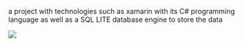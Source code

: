 a project with technologies such as xamarin with its C# programming language as well as a SQL LITE database engine to store the data

<image src="https://raw.githubusercontent.com/theerudito/Proyect-SQLITE-Android/master/screen.png" />
